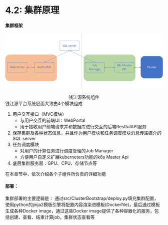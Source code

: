 # 4.2: 集群原理

#### 集群框架

![../images/knowledge.png](..\images\knowledge.png)

<center>钱江源系统组件</center>
钱江源平台系统层面大致由4个模块组成

1. 用户交互接口（MVC模块）
   - 与用户交互的前端UI：WebPortal
   - 用于接收用户前端请求并和数据库进行交互的后端RestfulAPI服务
2. 保存集群及各种状态信息，并且作为用户模块和任务调度模块消息传递媒介的SQL server
3. 任务调度模块
   - 对用户的计算任务进行调度管理的Job Manager
   - 方便用户自定义扩展kuberneters功能的k8s Master Api
4. 底层集群服务器：GPU、CPU、存储节点等

在本章节中，依次介绍各个子组件所负责的详细功能



#### 部署：

集群部署的主要逻辑是：
通过src/ClusterBootstrap/deploy.py填充集群配置，使用python的jinja2模板引擎将配置内容渲染进模板(Dockerfile)，最后通过模板生成各种Docker image，通过这些Docker image提供了各种容器化的服务，包括创建、查看、结束计算job，集群状态查看等